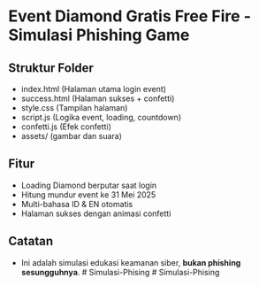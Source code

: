 
# Event Diamond Gratis Free Fire - Simulasi Phishing Game

## Struktur Folder
- index.html (Halaman utama login event)
- success.html (Halaman sukses + confetti)
- style.css (Tampilan halaman)
- script.js (Logika event, loading, countdown)
- confetti.js (Efek confetti)
- assets/ (gambar dan suara)

## Fitur
- Loading Diamond berputar saat login
- Hitung mundur event ke 31 Mei 2025
- Multi-bahasa ID & EN otomatis
- Halaman sukses dengan animasi confetti

## Catatan
- Ini adalah simulasi edukasi keamanan siber, **bukan phishing sesungguhnya**.
#   S i m u l a s i - P h i s i n g  
 #   S i m u l a s i - P h i s i n g  
 